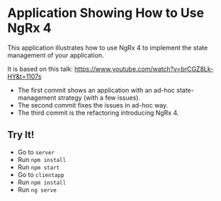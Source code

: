 # Application Showing How to Use NgRx 4

This application illustrates how to use NgRx 4 to implement the state management of your application.

It is based on this talk:
https://www.youtube.com/watch?v=brCGZ8Lk-HY&t=1107s

* The first commit shows an application with an ad-hoc state-management strategy (with a few issues).
* The second commit fixes the issues in ad-hoc way.
* The third commit is the refactoring introducing NgRx 4.

## Try It!

* Go to `server`
* Run `npm install`
* Run `npm start`
* Go to `clientapp`
* Run `npm install`
* Run `ng serve`